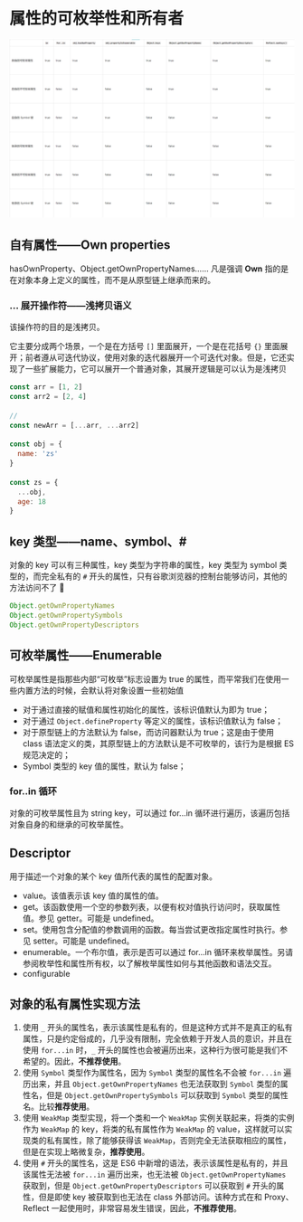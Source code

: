 # 属性的可枚举性和所有者
![alt text](own-p.png)

## 自有属性——Own properties
hasOwnProperty、Object.getOwnPropertyNames……
凡是强调 **Own** 指的是在对象本身上定义的属性，而不是从原型链上继承而来的。

### ... 展开操作符——浅拷贝语义
该操作符的目的是浅拷贝。

它主要分成两个场景，一个是在方括号 `[]` 里面展开，一个是在花括号 `{}` 里面展开；前者遵从可迭代协议，使用对象的迭代器展开一个可迭代对象。但是，它还实现了一些扩展能力，它可以展开一个普通对象，其展开逻辑是可以认为是浅拷贝
```js
const arr = [1, 2]
const arr2 = [2, 4]

//
const newArr = [...arr, ...arr2]

const obj = {
  name: 'zs'
}

const zs = {
  ...obj,
  age: 18
}
```

## key 类型——name、symbol、#
对象的 key 可以有三种属性，key 类型为字符串的属性，key 类型为 symbol 类型的，而完全私有的 `#` 开头的属性，只有谷歌浏览器的控制台能够访问，其他的方法访问不了 :dog:
```js
Object.getOwnPropertyNames
Object.getOwnPropertySymbols
Object.getOwnPropertyDescriptors
```

## 可枚举属性——Enumerable
可枚举属性是指那些内部“可枚举”标志设置为 true 的属性，而平常我们在使用一些内置方法的时候，会默认将对象设置一些初始值
+ 对于通过直接的赋值和属性初始化的属性，该标识值默认为即为 true；
+ 对于通过 `Object.defineProperty` 等定义的属性，该标识值默认为 false；
+ 对于原型链上的方法默认为 false，而访问器默认为 true；这是由于使用 class 语法定义的类，其原型链上的方法默认是不可枚举的，该行为是根据 ES 规范决定的；
+ Symbol 类型的 key 值的属性，默认为 false；

### for..in 循环
对象的可枚举属性且为 string key，可以通过 for...in 循环进行遍历，该遍历包括对象自身的和继承的可枚举属性。

## Descriptor
用于描述一个对象的某个 key 值所代表的属性的配置对象。
+ value。该值表示该 key 值的属性的值。
+ get。该函数使用一个空的参数列表，以便有权对值执行访问时，获取属性值。参见 getter。可能是 undefined。
+ set。使用包含分配值的参数调用的函数。每当尝试更改指定属性时执行。参见 setter。可能是 undefined。
+ enumerable。一个布尔值，表示是否可以通过 for...in 循环来枚举属性。另请参阅枚举性和属性所有权，以了解枚举属性如何与其他函数和语法交互。
+ configurable

## 对象的私有属性实现方法
1. 使用 `_` 开头的属性名，表示该属性是私有的，但是这种方式并不是真正的私有属性，只是约定俗成的，几乎没有限制，完全依赖于开发人员的意识，并且在使用 `for...in` 时，`_` 开头的属性也会被遍历出来，这种行为很可能是我们不希望的。因此，**不推荐使用**。
2. 使用 `Symbol` 类型作为属性名，因为 `Symbol` 类型的属性名不会被 `for...in` 遍历出来，并且 `Object.getOwnPropertyNames` 也无法获取到 `Symbol` 类型的属性名，但是 `Object.getOwnPropertySymbols` 可以获取到 `Symbol` 类型的属性名。比较**推荐使用**。
3. 使用 `WeakMap` 类型实现，将一个类和一个 `WeakMap` 实例关联起来，将类的实例作为 `WeakMap` 的 key，将类的私有属性作为 `WeakMap` 的 value，这样就可以实现类的私有属性，除了能够获得该 `WeakMap`，否则完全无法获取相应的属性，但是在实现上略微复杂，**推荐使用**。
4. 使用 `#` 开头的属性名，这是 ES6 中新增的语法，表示该属性是私有的，并且该属性无法被 `for...in` 遍历出来，也无法被 `Object.getOwnPropertyNames` 获取到，但是 `Object.getOwnPropertyDescriptors` 可以获取到 `#` 开头的属性，但是即使 key 被获取到也无法在 class 外部访问。该种方式在和 Proxy、Reflect 一起使用时，非常容易发生错误，因此，**不推荐使用**。
